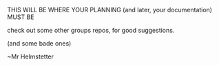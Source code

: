 THIS WILL BE WHERE YOUR PLANNING (and later, your documentation) MUST BE

check out some other groups repos, for good suggestions.

(and some bade ones)

~Mr Helmstetter
